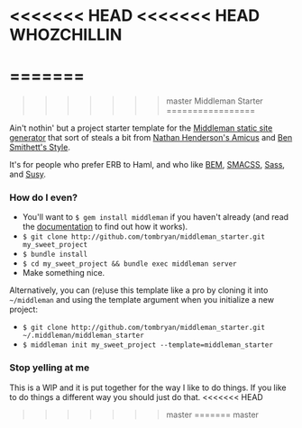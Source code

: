 <<<<<<< HEAD
<<<<<<< HEAD
WHOZCHILLIN
=================
=======
=======
>>>>>>> master
Middleman Starter
=================

Ain't nothin' but a project starter template for the [Middleman static site generator](http://middlemanapp.com/) that sort of steals a bit from [Nathan Henderson's Amicus](https://github.com/nathos/amicus) and [Ben Smithett's Style](https://github.com/bensmithett/style).

It's for people who prefer ERB to Haml, and who like [BEM](http://bem.info/), [SMACSS](http://smacss.com/), [Sass](http://sass-lang.com/), and [Susy](http://susy.oddbird.net/).

### How do I even?
- You'll want to `$ gem install middleman` if you haven't already (and read the [documentation](http://middlemanapp.com/getting-started/) to find out how it works).
- `$ git clone http://github.com/tombryan/middleman_starter.git my_sweet_project`
- `$ bundle install`
- `$ cd my_sweet_project && bundle exec middleman server`
- Make something nice.

Alternatively, you can (re)use this template like a pro by cloning it into `~/middleman` and using the template argument when you initialize a new project:

- `$ git clone http://github.com/tombryan/middleman_starter.git ~/.middleman/middleman_starter`
- `$ middleman init my_sweet_project --template=middleman_starter`

### Stop yelling at me
This is a WIP and it is put together for the way I like to do things. If you like to do things a different way you should just do that.
<<<<<<< HEAD
>>>>>>> master
=======
>>>>>>> master
